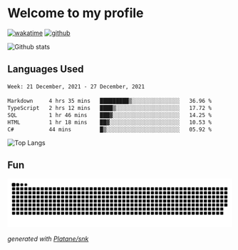 # Welcome to my profile

[![wakatime](https://wakatime.com/badge/user/82c377cd-a54c-404c-b7df-177b313ca539.svg)](https://wakatime.com/@82c377cd-a54c-404c-b7df-177b313ca539)
[![github](https://img.shields.io/github/followers/xinthose?logo=github&style=plastic)](https://github.com/alanhamlett?tab=followers)

![Github stats](https://github-readme-stats.vercel.app/api?username=xinthose&show_icons=true&theme=radical&count_private=true)

## Languages Used

<!--START_SECTION:waka-->
```text
Week: 21 December, 2021 - 27 December, 2021

Markdown     4 hrs 35 mins   █████████▒░░░░░░░░░░░░░░░   36.96 % 
TypeScript   2 hrs 12 mins   ████▒░░░░░░░░░░░░░░░░░░░░   17.72 % 
SQL          1 hr 46 mins    ███▓░░░░░░░░░░░░░░░░░░░░░   14.25 % 
HTML         1 hr 18 mins    ██▓░░░░░░░░░░░░░░░░░░░░░░   10.53 % 
C#           44 mins         █▒░░░░░░░░░░░░░░░░░░░░░░░   05.92 % 
```
<!--END_SECTION:waka-->

![Top Langs](https://github-readme-stats.vercel.app/api/top-langs/?username=xinthose)

## Fun
![github contribution grid snake animation](https://raw.githubusercontent.com/xinthose/xinthose/output/github-contribution-grid-snake.svg)

_generated with [Platane/snk](https://github.com/Platane/snk)_
